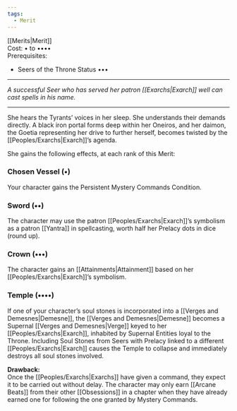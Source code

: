 ```yaml
---
tags:
  - Merit
---
```


[[Merits|Merit]]\
Cost: • to ••••\
Prerequisites:
- Seers of the Throne Status •••

---

_A successful Seer who has served her patron [[Exarchs|Exarch]] well can cast spells in his name._

---

She hears the Tyrants’ voices in her sleep. She understands their demands directly. A black iron portal forms deep within her Oneiros, and her daimon, the Goetia representing her drive to further herself, becomes twisted by the [[Peoples/Exarchs|Exarch]]’s agenda.

She gains the following effects, at each rank of this Merit:

### Chosen Vessel (•)

Your character gains the Persistent Mystery Commands Condition.

### Sword (••)

The character may use the patron [[Peoples/Exarchs|Exarch]]’s symbolism as a patron [[Yantra]] in spellcasting, worth half her Prelacy dots in dice (round up).

### Crown (•••)

The character gains an [[Attainments|Attainment]] based on her [[Peoples/Exarchs|Exarch]]’s symbolism.

### Temple (••••)

If one of your character’s soul stones is incorporated into a [[Verges and Demesnes|Demesne]], the [[Verges and Demesnes|Demesne]] becomes a Supernal [[Verges and Demesnes|Verge]] keyed to her [[Peoples/Exarchs|Exarch]], inhabited by Supernal Entities loyal to the Throne. Including Soul Stones from Seers with Prelacy linked to a different [[Peoples/Exarchs|Exarch]] causes the Temple to collapse and immediately destroys all soul stones involved.

**Drawback:**\
Once the [[Peoples/Exarchs|Exarchs]] have given a command, they expect it to be carried out without delay. The character may only earn [[Arcane Beats]] from their other [[Obsessions]] in a chapter when they have already earned one for following the one granted by Mystery Commands.
